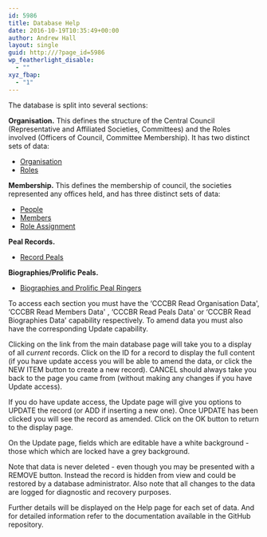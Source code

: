 ```yaml
---
id: 5986
title: Database Help
date: 2016-10-19T10:35:49+00:00
author: Andrew Hall
layout: single
guid: http:///?page_id=5986
wp_featherlight_disable:
  - ""
xyz_fbap:
  - "1"
---
```

The database is split into several sections:

**Organisation.** This defines the structure of the Central Council (Representative and Affiliated Societies, Committees) and the Roles involved (Officers of Council, Committee Membership). It has two distinct sets of data:

  * [Organisation](http:///database/help/organisation/)
  * [Roles](http:///database/help/roles/)

**Membership.** This defines the membership of council, the societies represented any offices held, and has three distinct sets of data:

  * [People](http:///database/help/people/)
  * [Members](http:///database/help/members/)
  * [Role Assignment](http:///database/help/role-assignment/)

**Peal Records.**

  * [Record Peals](http:///database/help/record-peals/)

**Biographies/Prolific Peals.**

  * [Biographies and Prolific Peal Ringers](http:///database/help/biographies/)

To access each section you must have the &#8216;CCCBR Read Organisation Data&apos;, &#8216;CCCBR Read Members Data&apos; , &#8216;CCCBR Read Peals Data&apos; or &#8216;CCCBR Read Biographies Data&apos; capability respectively. To amend data you must also have the corresponding Update capability.

Clicking on the link from the main database page will take you to a display of all _current_ records. Click on the ID for a record to display the full content (if you have update access you will be able to amend the data, or click the NEW ITEM button to create a new record). CANCEL should always take you back to the page you came from (without making any changes if you have Update access).

If you do have update access, the Update page will give you options to UPDATE the record (or ADD if inserting a new one). Once UPDATE has been clicked you will see the record as amended. Click on the OK button to return to the display page.

On the Update page, fields which are editable have a white background - those which which are locked have a grey background.

Note that data is never deleted - even though you may be presented with a REMOVE button. Instead the record is hidden from view and could be restored by a database administrator. Also note that all changes to the data are logged for diagnostic and recovery purposes.

Further details will be displayed on the Help page for each set of data. And for detailed information refer to the documentation available in the GitHub repository.

